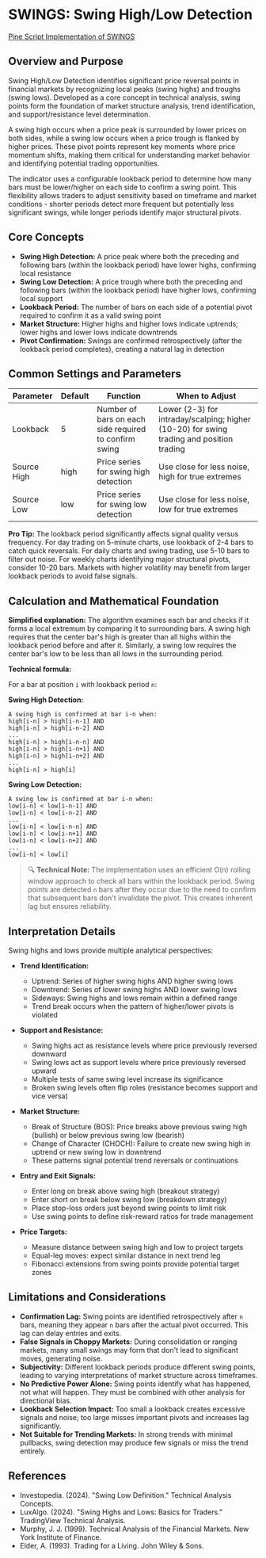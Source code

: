 # SWINGS: Swing High/Low Detection

[Pine Script Implementation of SWINGS](https://github.com/mihakralj/pinescript/blob/main/indicators/reversals/swings.pine)

## Overview and Purpose

Swing High/Low Detection identifies significant price reversal points in financial markets by recognizing local peaks (swing highs) and troughs (swing lows). Developed as a core concept in technical analysis, swing points form the foundation of market structure analysis, trend identification, and support/resistance level determination.

A swing high occurs when a price peak is surrounded by lower prices on both sides, while a swing low occurs when a price trough is flanked by higher prices. These pivot points represent key moments where price momentum shifts, making them critical for understanding market behavior and identifying potential trading opportunities.

The indicator uses a configurable lookback period to determine how many bars must be lower/higher on each side to confirm a swing point. This flexibility allows traders to adjust sensitivity based on timeframe and market conditions - shorter periods detect more frequent but potentially less significant swings, while longer periods identify major structural pivots.

## Core Concepts

* **Swing High Detection:** A price peak where both the preceding and following bars (within the lookback period) have lower highs, confirming local resistance
* **Swing Low Detection:** A price trough where both the preceding and following bars (within the lookback period) have higher lows, confirming local support
* **Lookback Period:** The number of bars on each side of a potential pivot required to confirm it as a valid swing point
* **Market Structure:** Higher highs and higher lows indicate uptrends; lower highs and lower lows indicate downtrends
* **Pivot Confirmation:** Swings are confirmed retrospectively (after the lookback period completes), creating a natural lag in detection

## Common Settings and Parameters

| Parameter | Default | Function | When to Adjust |
|-----------|---------|----------|---------------|
| Lookback | 5 | Number of bars on each side required to confirm swing | Lower (2-3) for intraday/scalping; higher (10-20) for swing trading and position trading |
| Source High | high | Price series for swing high detection | Use close for less noise, high for true extremes |
| Source Low | low | Price series for swing low detection | Use close for less noise, low for true extremes |

**Pro Tip:** The lookback period significantly affects signal quality versus frequency. For day trading on 5-minute charts, use lookback of 2-4 bars to catch quick reversals. For daily charts and swing trading, use 5-10 bars to filter out noise. For weekly charts identifying major structural pivots, consider 10-20 bars. Markets with higher volatility may benefit from larger lookback periods to avoid false signals.

## Calculation and Mathematical Foundation

**Simplified explanation:**
The algorithm examines each bar and checks if it forms a local extremum by comparing it to surrounding bars. A swing high requires that the center bar's high is greater than all highs within the lookback period before and after it. Similarly, a swing low requires the center bar's low to be less than all lows in the surrounding period.

**Technical formula:**

For a bar at position `i` with lookback period `n`:

**Swing High Detection:**
```
A swing high is confirmed at bar i-n when:
high[i-n] > high[i-n-1] AND
high[i-n] > high[i-n-2] AND
...
high[i-n] > high[i-n-n] AND
high[i-n] > high[i-n+1] AND
high[i-n] > high[i-n+2] AND
...
high[i-n] > high[i]
```

**Swing Low Detection:**
```
A swing low is confirmed at bar i-n when:
low[i-n] < low[i-n-1] AND
low[i-n] < low[i-n-2] AND
...
low[i-n] < low[i-n-n] AND
low[i-n] < low[i-n+1] AND
low[i-n] < low[i-n+2] AND
...
low[i-n] < low[i]
```

> 🔍 **Technical Note:** The implementation uses an efficient O(n) rolling window approach to check all bars within the lookback period. Swing points are detected `n` bars after they occur due to the need to confirm that subsequent bars don't invalidate the pivot. This creates inherent lag but ensures reliability.

## Interpretation Details

Swing highs and lows provide multiple analytical perspectives:

* **Trend Identification:**
  - Uptrend: Series of higher swing highs AND higher swing lows
  - Downtrend: Series of lower swing highs AND lower swing lows
  - Sideways: Swing highs and lows remain within a defined range
  - Trend break occurs when the pattern of higher/lower pivots is violated

* **Support and Resistance:**
  - Swing highs act as resistance levels where price previously reversed downward
  - Swing lows act as support levels where price previously reversed upward
  - Multiple tests of same swing level increase its significance
  - Broken swing levels often flip roles (resistance becomes support and vice versa)

* **Market Structure:**
  - Break of Structure (BOS): Price breaks above previous swing high (bullish) or below previous swing low (bearish)
  - Change of Character (CHOCH): Failure to create new swing high in uptrend or new swing low in downtrend
  - These patterns signal potential trend reversals or continuations

* **Entry and Exit Signals:**
  - Enter long on break above swing high (breakout strategy)
  - Enter short on break below swing low (breakdown strategy)
  - Place stop-loss orders just beyond swing points to limit risk
  - Use swing points to define risk-reward ratios for trade management

* **Price Targets:**
  - Measure distance between swing high and low to project targets
  - Equal-leg moves: expect similar distance in next trend leg
  - Fibonacci extensions from swing points provide potential target zones

## Limitations and Considerations

* **Confirmation Lag:** Swing points are identified retrospectively after `n` bars, meaning they appear `n` bars after the actual pivot occurred. This lag can delay entries and exits.
* **False Signals in Choppy Markets:** During consolidation or ranging markets, many small swings may form that don't lead to significant moves, generating noise.
* **Subjectivity:** Different lookback periods produce different swing points, leading to varying interpretations of market structure across timeframes.
* **No Predictive Power Alone:** Swing points identify what has happened, not what will happen. They must be combined with other analysis for directional bias.
* **Lookback Selection Impact:** Too small a lookback creates excessive signals and noise; too large misses important pivots and increases lag significantly.
* **Not Suitable for Trending Markets:** In strong trends with minimal pullbacks, swing detection may produce few signals or miss the trend entirely.

## References

* Investopedia. (2024). "Swing Low Definition." Technical Analysis Concepts.
* LuxAlgo. (2024). "Swing Highs and Lows: Basics for Traders." TradingView Technical Analysis.
* Murphy, J. J. (1999). Technical Analysis of the Financial Markets. New York Institute of Finance.
* Elder, A. (1993). Trading for a Living. John Wiley & Sons.
